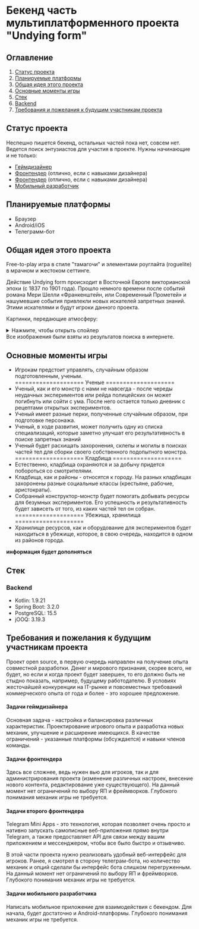 # Бекенд часть мультиплатформенного проекта "Undying form"

## Оглавление

1. [Статус проекта](#Статус-проекта)
2. [Планируемые платформы](#Планируемые-платформы)
3. [Общая идея этого проекта](#Общая-идея-этого-проекта)
4. [Основные моменты игры](#Основные-моменты-игры)
5. [Стек](#Стек)
6. [Backend](#Backend)
7. [Требования и пожелания к будущим участникам проекта](#Требования-и-пожелания-к-будущим-участникам-проекта)

## Статус проекта

Неспешно пишется бекенд, остальных частей пока нет, совсем нет.
Ведется поиск энтузиастов для участия в проекте. Нужны начинающие и не только:

- [Геймдизайнер](#Задачи-геймдизайнера)
- [Фронтендер](#Задачи-фронтендера) (отлично, если с навыками дизайнера)
- [Фронтендер](#Задачи-второго-фронтендера) (отлично, если с навыками дизайнера)
- [Мобильный разработчик](#Задачи-мобильного-разработчика)

## Планируемые платформы

- Браузер
- Android/iOS
- Телеграмм-бот

## Общая идея этого проекта

Free-to-play игра в стиле "тамагочи" и элементами роуглайта (roguelite) в мрачном и жестоком сеттинге.

Действие Undying form происходит в Восточной Европе викторианской эпохи (с 1837 по 1901 года). Прошло
немного времени после событий романа Мери Шелли «Франкенштейн, или Современный Прометей» и нашумевшие события привлекли
новых искателей запретных знаний. Этими искателями и будут игроки данного проекта.

Картинки, передающие атмосферу:
<details>
  <summary>Нажмите, чтобы открыть спойлер</summary>

![image info](images/atmosphere_1.jpg)
![image info](images/atmosphere_2.jpg)
![image info](images/atmosphere_3.jpg)
![image info](images/atmosphere_4.jpg)
</details>
Все изображения были взяты из результатов поиска в интернете.

## Основные моменты игры

- Игрокам предстоит управлять, случайным образом подготовленным, ученым.
  </br>==================== Ученые ====================</br>
- Ученый, как и его монстр с нами не навсегда - после череды неудачных экспериментов или рейда полицейских он может
  погибнуть или сойти с ума. После него остается только дневник с рецептами открытых экспериментов.
- Ученый имеет разные перки, полученные случайным образом, при подготовке персонажа.
- Ученый, в ходе развития, может получить одну из списка специализаций, которые заметно улучшат его результативность в
  поиске запретных знаний
- Ученый будет расхищать захоронения, склепы и могилы в поисках частей тел для сборки своего собственного
  подопытного монстра.
  </br>==================== Кладбища ====================</br>
- Естественно, кладбища охраняются и за добычу придется побороться со смотрителями.
- Кладбища, как и районы - относятся к городу. На разных кладбищах захоронены разные социальные классы (крестьяне,
  рабочие, аристократы).
- Собранный конструктор-монстр будет помогать добывать ресурсы для безумных экспериментов. Его успешность и
  результативность будет зависеть от того, из каких частей тел он собран.
  </br>==================== Убежища, хранилища ====================</br>
- Хранилище ресурсов, как и оборудование для экспериментов будет находиться в убежище, которое, в свою очередь,
  находится в одном из районов города.

**информация будет дополняться**

## Стек

### Backend

- Kotlin: 1.9.21
- Spring Boot: 3.2.0
- PostgreSQL: 15.5
- jOOQ: 3.19.3

## Требования и пожелания к будущим участникам проекта

Проект open source, в первую очередь направлен на получение опыта совместной разработки. Денег и мирового признания,
скорее всего, не будет, но если и когда проект будет завершен, то его должно быть не стыдно показать, например, будущему
работодателю. В условиях жесточайшей конкуренции на IT-рынке и повсеместных требований коммерческого опыта от года и
более - это хорошее предложение.

#### Задачи геймдизайнера

Основная задача - настройка и балансировка различных характеристик. Проектирование игрового опыта и разработка новых
механик, улучшение и расширение имеющихся. В качестве ограничений - указанные платформы (обсуждается) и навыки членов
команды.

#### Задачи фронтендера

Здесь все сложнее, ведь нужен вью для игроков, так и для администрирования проекта (изменение различных настроек,
внесение нового контента, редактирование уже существующего). На данный момент нет ограничений по выбору ЯП и
фреймворков. Глубокого понимания механик игры не требуется.

#### Задачи второго фронтендера

Telegram Mini Apps - это технология, которая позволяет очень просто и нативно запускать самописные веб-приложения прямо
внутри Telegram, а также предоставляет API для связи между вашим приложением и мессенджером, чтобы все было быстро и
отзывчиво.

В этой части проекта нужно реализовать удобный веб-интерфейс для игроков. Ранее, я смотрел в сторону телеграм-бота, но
количество механик и опций сделали бы интерфейс бота слишком перегруженным. На данный момент нет ограничений по выбору 
ЯП и фреймворков. Глубокого понимания механик игры не требуется.

#### Задачи мобильного разработчика

Написать мобильное приложение для взаимодействия с бекендом. Для начала, будет достаточно и Android-платформы. Глубокого
понимания механик игры не требуется.